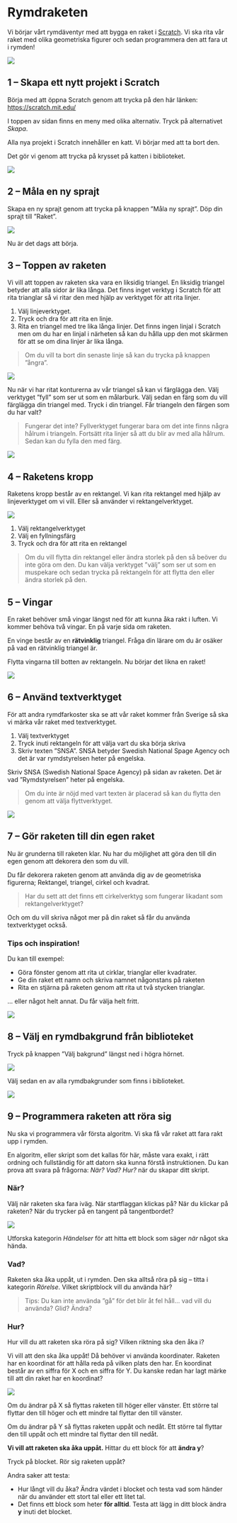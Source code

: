 # Rymdraketen

Vi börjar vårt rymdäventyr med att bygga en raket i [Scratch](http://scratch.mit.edu). Vi ska rita vår raket med olika geometriska figurer och sedan programmera den att fara ut i rymden!

![](./0_0.png)

## 1 – Skapa ett nytt projekt i Scratch

Börja med att öppna Scratch genom att trycka på den här länken: https://scratch.mit.edu/

I toppen av sidan finns en meny med olika alternativ. Tryck på alternativet *Skapa*.

Alla nya projekt i Scratch innehåller en katt. Vi börjar med att ta bort den. 

Det gör vi genom att trycka på krysset på katten i biblioteket.

![](./1_0.png)

## 2 – Måla en ny sprajt

Skapa en ny sprajt genom att trycka på knappen ”Måla ny sprajt”. Döp din sprajt till ”Raket”.

![](./2_0.png)

Nu är det dags att börja. 

## 3 – Toppen av raketen

Vi vill att toppen av raketen ska vara en liksidig triangel. En liksidig triangel betyder att alla sidor är lika långa. Det finns inget verktyg i Scratch för att rita trianglar så vi ritar den med hjälp av verktyget för att rita linjer.

1. Välj linjeverktyget.
2. Tryck och dra för att rita en linje.
3. Rita en triangel med tre lika långa linjer. Det finns ingen linjal i Scratch men om du har en linjal i närheten så kan du hålla upp den mot skärmen för att se om dina linjer är lika långa.

> Om du vill ta bort din senaste linje så kan du trycka på knappen ”ångra”.

![](./3_0.jpeg)

Nu när vi har ritat konturerna av vår triangel så kan vi färglägga den. Välj verktyget ”fyll” som ser ut som en målarburk. Välj sedan en färg som du vill färglägga din triangel med. Tryck i din triangel. Får triangeln den färgen som du har valt?

> Fungerar det inte? Fyllverktyget fungerar bara om det inte finns några hålrum i triangeln. Fortsätt rita linjer så att du blir av med alla hålrum. Sedan kan du fylla den med färg.

![](./3_1.png)

## 4 – Raketens kropp

Raketens kropp består av en rektangel. Vi kan rita rektangel med hjälp av linjeverktyget om vi vill. Eller så använder vi rektangelverktyget.

![](./4_0.png)

1. Välj rektangelverktyget
2. Välj en fyllningsfärg
3. Tryck och dra för att rita en rektangel

> Om du vill flytta din rektangel eller ändra storlek på den så beöver du inte göra om den. Du kan välja verktyget ”välj” som ser ut som en muspekare och sedan trycka på rektangeln för att flytta den eller ändra storlek på den.

## 5 – Vingar

En raket behöver små vingar längst ned för att kunna åka rakt i luften. Vi kommer behöva två vingar. En på varje sida om raketen. 

En vinge består av en **rätvinklig** triangel. Fråga din lärare om du är osäker på vad en rätvinklig triangel är.

Flytta vingarna till botten av rektangeln. Nu börjar det likna en raket!

![](./5_1.png)

## 6 – Använd textverktyget

För att andra rymdfarkoster ska se att vår raket kommer från Sverige så ska vi märka vår raket med textverktyget. 

1. Välj textverktyget
2. Tryck inuti rektangeln för att välja vart du ska börja skriva
3. Skriv texten ”SNSA”. SNSA betyder Swedish National Spage Agency och det är var rymdstyrelsen heter på engelska.

Skriv SNSA (Swedish National Space Agency) på sidan av raketen. Det är vad ”Rymdstyrelsen” heter på engelska. 

> Om du inte är nöjd med vart texten är placerad så kan du flytta den genom att välja flyttverktyget.

![](./6_0.png)




## 7 – Gör raketen till din egen raket

Nu är grunderna till raketen klar. Nu har du möjlighet att göra den till din egen genom att dekorera den som du vill. 

Du får dekorera raketen genom att använda dig av de geometriska figurerna; Rektangel, triangel, cirkel och kvadrat. 

> Har du sett att det finns ett cirkelverktyg som fungerar likadant som rektangelverktyget?

Och om du vill skriva något mer på din raket så får du använda textverktyget också.

### Tips och inspiration!

Du kan till exempel:

- Göra fönster genom att rita ut cirklar, trianglar eller kvadrater.
- Ge din raket ett namn och skriva namnet någonstans på raketen
- Rita en stjärna på raketen genom att rita ut två stycken trianglar.

… eller något helt annat. Du får välja helt fritt.

![](./7_0.png)

## 8 – Välj en rymdbakgrund från biblioteket

Tryck på knappen ”Välj bakgrund” längst ned i högra hörnet.

![](./8_0.png)

Välj sedan en av alla rymdbakgrunder som finns i biblioteket.

![](./8_1.png)

## 9 – Programmera raketen att röra sig

Nu ska vi programmera vår första algoritm. Vi ska få vår raket att fara rakt upp i rymden.

En algoritm, eller skript som det kallas för här, måste vara exakt, i rätt ordning och fullständig för att datorn ska kunna förstå instruktionen. Du kan prova att svara på frågorna: *När?* *Vad?* *Hur?* när du skapar ditt skript.

### När?

Välj när raketen ska fara iväg. När startflaggan klickas på? När du klickar på raketen? När du trycker på en tangent på tangentbordet?

![](./9_0.png)

Utforska kategorin *Händelser* för att hitta ett block som säger *när* något ska hända.

### Vad?

Raketen ska åka uppåt, ut i rymden. Den ska alltså röra på sig – titta i kategorin *Rörelse*. Vilket skriptblock vill du använda här?

> Tips: Du kan inte använda ”gå” för det blir åt fel håll... vad vill du använda? Glid? Ändra?

### Hur?

Hur vill du att raketen ska röra på sig? Vilken riktning ska den åka i? 

Vi vill att den ska åka uppåt! Då behöver vi använda koordinater. Raketen har en koordinat för att hålla reda på vilken plats den har. En koordinat består av en siffra för X och en siffra för Y. Du kanske redan har lagt märke till att din raket har en koordinat?

![](./9_1.png)

Om du ändrar på X så flyttas raketen till höger eller vänster. Ett större tal flyttar den till höger och ett mindre tal flyttar den till vänster.

Om du ändrar på Y så flyttas raketen uppåt och nedåt. Ett större tal flyttar den till uppåt och ett mindre tal flyttar den till nedåt.

**Vi vill att raketen ska åka uppåt.** Hittar du ett block för att **ändra y**?

Tryck på blocket. Rör sig raketen uppåt?

Andra saker att testa:

- Hur långt vill du åka? Ändra värdet i blocket och testa vad som händer när du använder ett stort tal eller ett litet tal.
- Det finns ett block som heter **för alltid**. Testa att lägg in ditt block ändra **y** inuti det blocket.

## 

